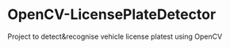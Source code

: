 OpenCV-LicensePlateDetector
===========================

Project to detect&amp;recognise vehicle license platest using OpenCV
